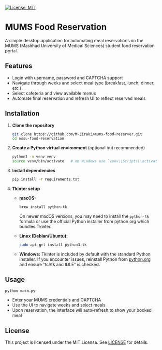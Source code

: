 [![License: MIT](https://img.shields.io/badge/License-MIT-yellow.svg)](./LICENSE)

# MUMS Food Reservation

A simple desktop application for automating meal reservations on the MUMS (Mashhad University of Medical Sciences) student food reservation portal.

## Features

* Login with username, password and CAPTCHA support
* Navigate through weeks and select meal type (breakfast, lunch, dinner, etc.)
* Select cafeteria and view available menus
* Automate final reservation and refresh UI to reflect reserved meals

## Installation

1. **Clone the repository**

   ```bash
   git clone https://github.com/M-Ziraki/mums-food-reserver.git
   cd essu-food-reservation
   ```

2. **Create a Python virtual environment** (optional but recommended)

   ```bash
   python3 -m venv venv
   source venv/bin/activate   # on Windows use `venv\\Scripts\\activate`
   ```

3. **Install dependencies**

   ```bash
   pip install -r requirements.txt
   ```

4. **Tkinter setup**

   * **macOS:**

     ```bash
     brew install python-tk
     ```

     On newer macOS versions, you may need to install the `python-tk` formula or use the official Python installer from python.org which bundles Tkinter.

   * **Linux (Debian/Ubuntu):**

     ```bash
     sudo apt-get install python3-tk
     ```

   * **Windows:** Tkinter is included by default with the standard Python installer. If you encounter issues, reinstall Python from [python.org](https://www.python.org/) and ensure "tcl/tk and IDLE" is checked.

## Usage

```bash
python main.py
```

* Enter your MUMS credentials and CAPTCHA
* Use the UI to navigate weeks and select meals
* Upon reservation, the interface will auto-refresh to show your booked meal

## License

This project is licensed under the MIT License. See [LICENSE](LICENSE) for details.